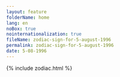 ```yaml
---
layout: feature
folderName: home
lang: en
noBox: true
nointernationalization: true
fileName: zodiac-sign-for-5-august-1996
permalink: zodiac-sign-for-5-august-1996
date: 5-08-1996
---
```

{% include zodiac.html %}

